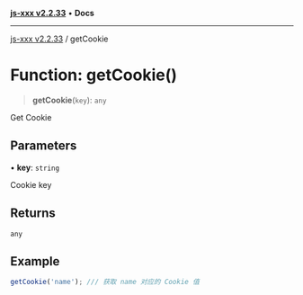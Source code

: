[**js-xxx v2.2.33**](../README.md) • **Docs**

***

[js-xxx v2.2.33](../README.md) / getCookie

# Function: getCookie()

> **getCookie**(`key`): `any`

Get Cookie

## Parameters

• **key**: `string`

Cookie key

## Returns

`any`

## Example

```ts
getCookie('name'); /// 获取 name 对应的 Cookie 值
```

